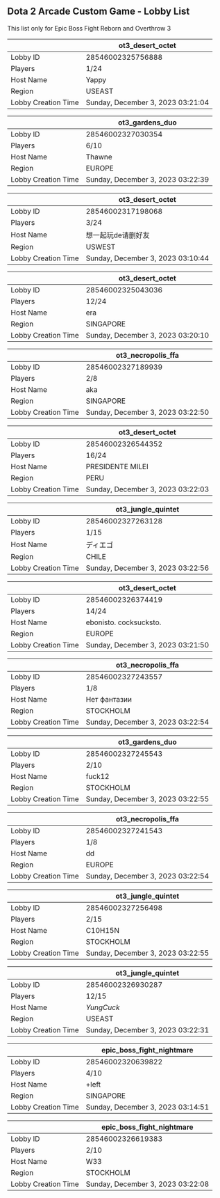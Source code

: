 ## Dota 2 Arcade Custom Game - Lobby List

This list only for Epic Boss Fight Reborn and Overthrow 3

|  | ot3_desert_octet |
| ------ | ------ |
| Lobby ID | 28546002325756888 |
| Players | 1/24 |
| Host Name | Yappy |
| Region | USEAST |
| Lobby Creation Time | Sunday, December 3, 2023 03:21:04 |


|  | ot3_gardens_duo |
| ------ | ------ |
| Lobby ID | 28546002327030354 |
| Players | 6/10 |
| Host Name | Thawne |
| Region | EUROPE |
| Lobby Creation Time | Sunday, December 3, 2023 03:22:39 |


|  | ot3_desert_octet |
| ------ | ------ |
| Lobby ID | 28546002317198068 |
| Players | 3/24 |
| Host Name | 想一起玩de请删好友 |
| Region | USWEST |
| Lobby Creation Time | Sunday, December 3, 2023 03:10:44 |


|  | ot3_desert_octet |
| ------ | ------ |
| Lobby ID | 28546002325043036 |
| Players | 12/24 |
| Host Name | era |
| Region | SINGAPORE |
| Lobby Creation Time | Sunday, December 3, 2023 03:20:10 |


|  | ot3_necropolis_ffa |
| ------ | ------ |
| Lobby ID | 28546002327189939 |
| Players | 2/8 |
| Host Name | aka |
| Region | SINGAPORE |
| Lobby Creation Time | Sunday, December 3, 2023 03:22:50 |


|  | ot3_desert_octet |
| ------ | ------ |
| Lobby ID | 28546002326544352 |
| Players | 16/24 |
| Host Name | PRESIDENTE MILEI |
| Region | PERU |
| Lobby Creation Time | Sunday, December 3, 2023 03:22:03 |


|  | ot3_jungle_quintet |
| ------ | ------ |
| Lobby ID | 28546002327263128 |
| Players | 1/15 |
| Host Name | ディエゴ |
| Region | CHILE |
| Lobby Creation Time | Sunday, December 3, 2023 03:22:56 |


|  | ot3_desert_octet |
| ------ | ------ |
| Lobby ID | 28546002326374419 |
| Players | 14/24 |
| Host Name | ebonisto. cocksucksto. |
| Region | EUROPE |
| Lobby Creation Time | Sunday, December 3, 2023 03:21:50 |


|  | ot3_necropolis_ffa |
| ------ | ------ |
| Lobby ID | 28546002327243557 |
| Players | 1/8 |
| Host Name | Нет фантазии |
| Region | STOCKHOLM |
| Lobby Creation Time | Sunday, December 3, 2023 03:22:54 |


|  | ot3_gardens_duo |
| ------ | ------ |
| Lobby ID | 28546002327245543 |
| Players | 2/10 |
| Host Name | fuck12 |
| Region | STOCKHOLM |
| Lobby Creation Time | Sunday, December 3, 2023 03:22:55 |


|  | ot3_necropolis_ffa |
| ------ | ------ |
| Lobby ID | 28546002327241543 |
| Players | 1/8 |
| Host Name | dd |
| Region | EUROPE |
| Lobby Creation Time | Sunday, December 3, 2023 03:22:54 |


|  | ot3_jungle_quintet |
| ------ | ------ |
| Lobby ID | 28546002327256498 |
| Players | 2/15 |
| Host Name | C10H15N |
| Region | STOCKHOLM |
| Lobby Creation Time | Sunday, December 3, 2023 03:22:55 |


|  | ot3_jungle_quintet |
| ------ | ------ |
| Lobby ID | 28546002326930287 |
| Players | 12/15 |
| Host Name | $YungCuck$ |
| Region | USEAST |
| Lobby Creation Time | Sunday, December 3, 2023 03:22:31 |


|  | epic_boss_fight_nightmare |
| ------ | ------ |
| Lobby ID | 28546002320639822 |
| Players | 4/10 |
| Host Name | +left |
| Region | SINGAPORE |
| Lobby Creation Time | Sunday, December 3, 2023 03:14:51 |


|  | epic_boss_fight_nightmare |
| ------ | ------ |
| Lobby ID | 28546002326619383 |
| Players | 2/10 |
| Host Name | W33 |
| Region | STOCKHOLM |
| Lobby Creation Time | Sunday, December 3, 2023 03:22:08 |


